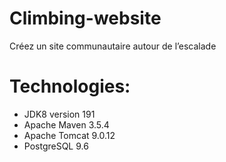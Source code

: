 # Climbing-website

Créez un site communautaire autour de l’escalade

# Technologies:
* JDK8 version 191
* Apache Maven 3.5.4
* Apache Tomcat 9.0.12
* PostgreSQL 9.6

#
